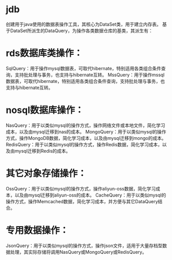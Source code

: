 # jdb
创建用于java使用的数据表操作工具，其核心为DataSet类，用于建立内存表。
基于DataSet所派生的DataQuery，为操作各类数据仓库的基类，其派生有：

# rds数据库类操作：
SqlQuery：用于操作mysql数据表，可取代hibernate，特别适用各类组合条件查询，支持批处理与事务，也支持与hibernate互转。
MssQuery：用于操作mssql数据表，可取代hibernate，特别适用各类组合条件查询，支持批处理与事务，也支持与hibernate互转。

# nosql数据库操作：
NasQuery：用于以类似mysql的操作方式，操作网络文件或本地文件，简化学习成本，以及由mysql迁移到nas的成本。
MongoQuery：用于以类似mysql的操作方式，操作MongoDB数据，简化学习成本，以及由mysql迁移到mongo的成本。
RedisQuery：用于以类似mysql的操作方式，操作Redis数据，简化学习成本，以及由mysql迁移到Redis的成本。

# 其它对象存储操作：
OssQuery：用于以类似mysql的操作方式，操作aliyun-oss数据，简化学习成本，以及由mysql迁移到aliyun-oss的成本。
CacheQuery：用于以类似mysql的操作方式，操作Memcached数据，简化学习成本，并方便与其它DataQuery结合。

# 专用数据操作：
JsonQuery：用于以类似mysql的操作方式，操作json文件，适用于大量存档型数据处理，其实际存储将调用NasQuery或MongoQuery或RedisQuery。

